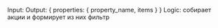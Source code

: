 Input:
Output:
	{
		properties: {
			property_name,
			items
		}
	}
Logic: собирает акции и формирует из них фильтр